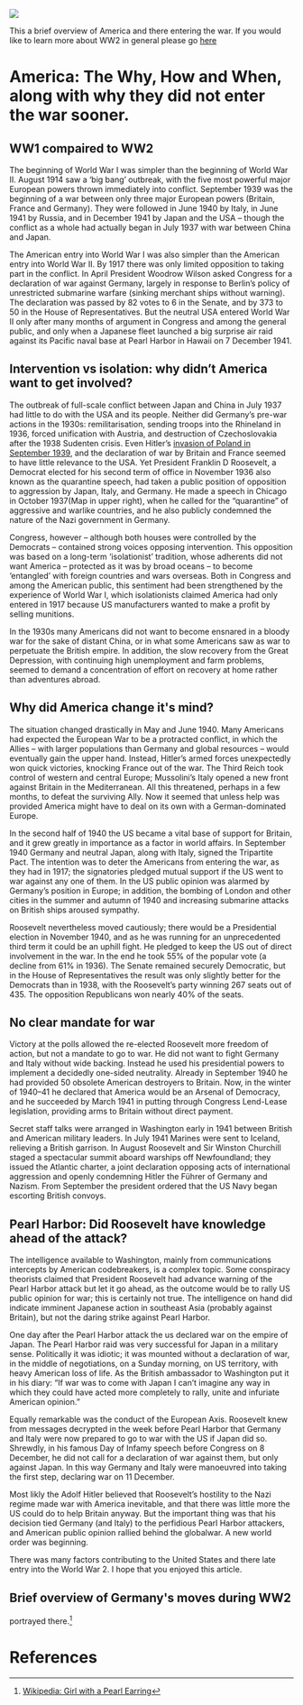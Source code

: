 <a href="https://juncture-digital.org"><img src="https://juncture-digital.org/images/ve-button.png"></a>

<param ve-config 
       title="Americas Entry Into WW2" 
        banner="https://upload.wikimedia.org/wikipedia/commons/thumb/1/15/U.S._flags_on_the_National_Mall%2C_2007.jpg/1920px-                     U.S._flags_on_the_National_Mall%2C_2007.jpg" 
       layout="vertical">


<!-- Entities discussed throughout the essay are typically defined before the essay text and
     are thus available in all text.  Entity identifiers (QIDs) can be found in either
     Wikipedia or Wikidata (https://www.wikidata.org)> -->
<param ve-entity eid="Q"> <!--  -->
<param ve-entity eid="Q361"> <!-- ww1 -->
<param ve-entity eid="Q362"> <!-- ww2 -->
<param ve-entity eid="Q34296"> <!--woodrow wilson  -->
<param ve-entity eid="Q127091"> <!--Pearl Harbor  -->
<param ve-entity eid="Q8007"> <!--FDR-->
<param ve-entity eid="Q2122297"> <!-- quarenteen speech -->
<param ve-entity eid="Q11268"> <!--us congress  -->
<param ve-entity eid="Q29552"> <!-- Democratic Party -->
<param ve-entity eid="Q309310"> <!-- isolationist -->
<param ve-entity eid="Q8698"> <!--Great depression  -->
<param ve-entity eid="Q44700"> <!-- european war -->
<param ve-entity eid="Q7318"> <!--  Third Riech-->
<param ve-entity eid="Q23559"> <!-- Benito Mussolini -->
<param ve-entity eid="Q153122"> <!-- Tripartite Pact -->
<param ve-entity eid="Q11701"> <!-- us house of representitives -->
<param ve-entity eid="Q4796425"> <!--Arsenal of Democracy  -->
<param ve-entity eid="Q207637"> <!-- Land Lease -->
<param ve-entity eid="Q1227663"> <!--Direct Paymeny  -->
<param ve-entity eid="Q8016"> <!--Winston Churchill  -->
<param ve-entity eid="Q48335" fill="#5c6609"> <!-- Newfoundland -->
<param ve-entity eid="Q352"> <!--Adolf Hitler -->
<param ve-entity eid="Q7310"> <!--Nazism  -->
<param ve-entity eid="Q1647775"> <!--CodeBreaker  -->
<param ve-entity eid="Q334516"> <!-- Declaration of war -->
<param ve-entity eid="Q6028822"> <!-- Day of Infamy speech -->
<param ve-entity eid="Q"> <!--  -->
<param ve-entity eid="Q"> <!--  -->


This a brief overview of America and there entering the war. If you would like to learn more about WW2 in general please go [here](https://en.wikipedia.org/wiki/World_War_II)

# America: The Why, How and When, along with why they did not enter the war sooner.

## WW1 compaired to WW2

The beginning of World War I was simpler than the beginning of World War II. August 1914 saw a ‘big bang’ outbreak, with the five most powerful major European powers thrown immediately into conflict. September 1939 was the beginning of a war between only three major European powers (Britain, France and Germany). They were followed in June 1940 by Italy, in June 1941 by Russia, and in December 1941 by Japan and the USA – though the conflict as a whole had actually began in July 1937 with war between China and Japan.
<param ve-image 
       label="The neutral USA entered World War II only after many months of argument in Congress and after the attack on Pearl Harbor. President Franklin D Roosevelt is pictured during the joint session of Congress, 8 December 1941." 
       description="Presedent Franklin D Roosevelt." 
       license="public domain" 
       url="https://images.immediate.co.uk/production/volatile/sites/7/2019/09/GettyImages-515617090-42103e5.jpg?webp=true&quality=90&resize=510%2C413">
       
      
The American entry into World War I was also simpler than the American entry into World War II. By 1917 there was only limited opposition to taking part in the conflict. In April President Woodrow Wilson asked Congress for a declaration of war against Germany, largely in response to Berlin’s policy of unrestricted submarine warfare (sinking merchant ships without warning). The declaration was passed by 82 votes to 6 in the Senate, and by 373 to 50 in the House of Representatives. But the neutral USA entered World War II only after many months of argument in Congress and among the general public, and only when a Japanese fleet launched a big surprise air raid against its Pacific naval base at Pearl Harbor in Hawaii on 7 December 1941.
<param ve-image 
       label="Astronaut photograph of Pearl Harbor from October 2009" 
       description="map of pearl habor from space." 
       license="public domain" 
       url="https://upload.wikimedia.org/wikipedia/commons/thumb/3/39/ISS021-E-15710_Pearl_Harbor%2C_Hawaii.jpg/1920px-ISS021-E-15710_Pearl_Harbor%2C_Hawaii.jpg">    <param ve-image 
       label="Seen in 1986 with Ford Island in center. The Arizona memorial is the small white dot on the left side above Ford Island" 
       description="Pearl Harbor pic with rhe uss Arizona" 
       license="public domain" 
       url="https://upload.wikimedia.org/wikipedia/commons/thumb/0/00/Ford_Island_aerial_photo_RIMPAC_1986.JPEG/1920px-Ford_Island_aerial_photo_RIMPAC_1986.JPEG">
<param ve-map center="Q127091" zoom="4" prefer-geojson>


## Intervention vs isolation: why didn’t America want to get involved?

The outbreak of full-scale conflict between Japan and China in July 1937 had little to do with the USA and its people. Neither did Germany’s pre-war actions in the 1930s: remilitarisation, sending troops into the Rhineland in 1936, forced unification with Austria, and destruction of Czechoslovakia after the 1938 Sudenten crisis. Even Hitler’s [invasion of Poland in September 1939](https://en.wikipedia.org/wiki/Invasion_of_Poland), and the declaration of war by Britain and France seemed to have little relevance to the USA. Yet President Franklin D Roosevelt, a Democrat elected for his second term of office in November 1936 also known as the  quarantine speech, had taken a public position of opposition to aggression by Japan, Italy, and Germany. He made a speech in Chicago in October 1937(Map in upper right), when he called for the “quarantine” of aggressive and warlike countries, and he also publicly condemned the nature of the Nazi government in Germany.
<param ve-image 
       label="Last photograph of Roosevelt, taken April 11, 1945, the day before his death" 
       description="Pick of FDR" 
       license="public domain" 
       fit="scale-down"
       url="https://upload.wikimedia.org/wikipedia/commons/thumb/e/e7/FDR-April-11-1945.jpg/1024px-FDR-April-11-1945.jpg">
<param ve-map center="Q2122297" zoom="11" prefer-geojson>

Congress, however – although both houses were controlled by the Democrats – contained strong voices opposing intervention. This opposition was based on a long-term ‘isolationist’ tradition, whose adherents did not want America – protected as it was by broad oceans – to become ‘entangled’ with foreign countries and wars overseas. Both in Congress and among the American public, this sentiment had been strengthened by the experience of World War I, which isolationists claimed America had only entered in 1917 because US manufacturers wanted to make a profit by selling munitions.
<param ve-image 
       label="Us Congress" 
       description="A pic of the US congress floor" 
       license="public domain" 
       url="https://upload.wikimedia.org/wikipedia/commons/thumb/4/43/Senate_in_session.jpg/1920px-Senate_in_session.jpg">

In the 1930s many Americans did not want to become ensnared in a bloody war for the sake of distant China, or in what some Americans saw as war to perpetuate the British empire. In addition, the slow recovery from the Great Depression, with continuing high unemployment and farm problems, seemed to demand a concentration of effort on recovery at home rather than adventures abroad.
<param ve-image 
       label="In the 1930s many Americans did not want to become ensnared in a bloody war for the sake of distant China, or in what some Americans saw as war to perpetuate the British empire. " 
       description="Americans seniment agenst war" 
       license="public domain"
       fit="scale-down"
       url="https://images.immediate.co.uk/production/volatile/sites/7/2019/09/GettyImages-50457003-79bdff5.jpg?webp=true&quality=90&resize=620%2C409">
<param ve-image 
       label="Unemployed men outside a soup kitchen in Depression-era Chicago, Illinois, the US, 1931." 
       description="Picture of the great depression" 
       license="public domain" 
       url="https://upload.wikimedia.org/wikipedia/commons/thumb/6/6c/Unemployed_men_queued_outside_a_depression_soup_kitchen_opened_in_Chicago_by_Al_Capone%2C_02-1931_-_NARA_-_541927.jpg/1920px-Unemployed_men_queued_outside_a_depression_soup_kitchen_opened_in_Chicago_by_Al_Capone%2C_02-1931_-_NARA_-_541927.jpg">
       <param ve-image 
       label="Unemployment rate in the US 1910–60, with the years of the Great Depression (1929–39) highlighted; accurate data begins in 1939, represented by a blue line." 
       description="Uneployment rate in the us between 1910-1960" 
       license="public domain"
       fit="scale-down"
       url="https://upload.wikimedia.org/wikipedia/commons/thumb/f/f1/US_Unemployment_from_1910-1960.svg/1920px-US_Unemployment_from_1910-1960.svg.png">

## Why did America change it's mind?

The situation changed drastically in May and June 1940. Many Americans had expected the European War to be a protracted conflict, in which the Allies – with larger populations than Germany and global resources – would eventually gain the upper hand. Instead, Hitler’s armed forces unexpectedly won quick victories, knocking France out of the war. The Third Reich took control of western and central Europe; Mussolini’s Italy opened a new front against Britain in the Mediterranean. All this threatened, perhaps in a few months, to defeat the surviving Ally. Now it seemed that unless help was provided America might have to deal on its own with a German-dominated Europe.
<param ve-image 
       label="Hitler visits Paris with architect Albert Speer (left) and sculptor Arno Breker (right), 23 June 1940" 
       description="Hitler in front of the eiffle tower" 
       license="public domain" 
       fit="scale-down"
       url="https://upload.wikimedia.org/wikipedia/en/thumb/d/db/Adolf_Hitler_in_Paris_1940.jpg/1024px-Adolf_Hitler_in_Paris_1940.jpg">
       
In the second half of 1940 the US became a vital base of support for Britain, and it grew greatly in importance as a factor in world affairs. In September 1940 Germany and neutral Japan, along with Italy, signed the Tripartite Pact. The intention was to deter the Americans from entering the war, as they had in 1917; the signatories pledged mutual support if the US went to war against any one of them. In the US public opinion was alarmed by Germany’s position in Europe; in addition, the bombing of London and other cities in the summer and autumn of 1940 and increasing submarine attacks on British ships aroused sympathy.
   <param ve-image 
       label="Signing ceremony for the Axis Powers Tripartite Pact; seated at front left (left to right) are Japan's Ambassador Saburō Kurusu (leaning forward), Italy's Minister of Foreign Affairs Galeazzo Ciano and Germany's Führer Adolf Hitler (slumping in his chair)." 
       description="Singing of the axis powers" 
       license="public domain" 
       url="https://upload.wikimedia.org/wikipedia/en/a/a0/Signing_ceremony_for_the_Axis_Powers_Tripartite_Pact%3B.jpg">    
      
Roosevelt nevertheless moved cautiously; there would be a Presidential election in November 1940, and as he was running for an unprecedented third term it could be an uphill fight. He pledged to keep the US out of direct involvement in the war. In the end he took 55% of the popular vote (a decline from 61% in 1936). The Senate remained securely Democratic, but in the House of Representatives the result was only slightly better for the Democrats than in 1938, with the Roosevelt’s party winning 267 seats out of 435. The opposition Republicans won nearly 40% of the seats.
<param ve-image 
       label="Results by state explicitly indicating the winning candidate. Blue are for Roosevelt (Democratic) and red are for Willkie (Republican)." 
       description="States won/lost in the 1940 elsection." 
       license="public domain" 
       fit="scale-down"
       url="https://upload.wikimedia.org/wikipedia/commons/7/79/1940_Electoral_Map.png">
<param ve-image 
    label="Results by county explicitly indicating the percentage for the winning candidate. Shades of blue are for Roosevelt (Democratic) and shades of red are for Willkie (Republican)." 
       description="Presidental election results" 
       license="public domain" 
       url="https://upload.wikimedia.org/wikipedia/commons/thumb/4/4a/PresidentialCounty1940Colorbrewer.gif/2560px-PresidentialCounty1940Colorbrewer.gif">       
  
 ## No clear mandate for war
       
Victory at the polls allowed the re-elected Roosevelt more freedom of action, but not a mandate to go to war. He did not want to fight Germany and Italy without wide backing. Instead he used his presidential powers to implement a decidedly one-sided neutrality. Already in September 1940 he had provided 50 obsolete American destroyers to Britain. Now, in the winter of 1940–41 he declared that America would be an Arsenal of Democracy, and he succeeded by March 1941 in putting through Congress Lend-Lease legislation, providing arms to Britain without direct payment. 
<param ve-image 
       label="President Roosevelt signs the Lend-Lease bill to give aid to Britain and China (March 1941)." 
       description="Signing of the lend-lease act" 
       license="public domain" 
       url="https://upload.wikimedia.org/wikipedia/commons/8/8d/President_Franklin_D._Roosevelt-1941.jpg">

Secret staff talks were arranged in Washington early in 1941 between British and American military leaders. In July 1941 Marines were sent to Iceland, relieving a British garrison. In August Roosevelt and Sir Winston Churchill staged a spectacular summit aboard warships off Newfoundland; they issued the Atlantic charter, a joint declaration opposing acts of international aggression and openly condemning Hitler the Führer of Germany and Nazism. From September the president ordered that the US Navy began escorting British convoys.
<param ve-image 
       label="Roosevelt and Churchill during the 1941 summit aboard warships off Newfoundland." 
       description="Churchhill and Rosevelt in a meeting" 
       license="public domain" 
       fit+"scale-down"
       url="https://images.immediate.co.uk/production/volatile/sites/7/2019/09/GettyImages-56453569-f990902.jpg?webp=true&quality=90&resize=503%2C413">
<param ve-map center="Q48335" title="Newfoundland" zoom="4" prefer-geojson>

## Pearl Harbor: Did Roosevelt have knowledge ahead of the attack?

The intelligence available to Washington, mainly from communications intercepts by American codebreakers, is a complex topic. Some conspiracy theorists claimed that President Roosevelt had advance warning of the Pearl Harbor attack but let it go ahead, as the outcome would be to rally US public opinion for war; this is certainly not true. The intelligence on hand did indicate imminent Japanese action in southeast Asia (probably against Britain), but not the daring strike against Pearl Harbor.
<param ve-image 
       label="Photograph taken from a Japanese plane during the torpedo attack on ships moored on both sides of Ford Island shortly after the beginning of the Pearl Harbor attack. View looks about east, with the supply depot, submarine base and fuel tank farm in the right center distance. A torpedo has just hit USS West Virginia on the far side of Ford Island (center)" 
       description="picture of pearl harbor from a Japanes attack craft" 
       license="public domain" 
       url="https://upload.wikimedia.org/wikipedia/commons/thumb/c/c7/Attack_on_Pearl_Harbor_Japanese_planes_view.jpg/1920px-Attack_on_Pearl_Harbor_Japanese_planes_view.jpg">
<param ve-image 
       label="The Japanese attacked in two waves. The first wave was detected by United States Army radar at 136 nautical miles (252 km), but was misidentified as United States Army Air Forces bombers arriving from the American mainland. Top: A: Ford Island NAS. B: Hickam Field. C: Bellows Field. D: Wheeler Field. E: Kaneohe NAS. F: Ewa MCAS. R-1: Opana Radar Station. R-2: Kawailoa RS. R-3: Kaaawa RS. G: Haleiwa. H: Kahuku. I: Wahiawa. J: Kaneohe. K: Honolulu. 0: B-17s from mainland. 1: First strike group. 1-1: Level bombers. 1–2: Torpedo bombers. 1–3: Dive bombers. 2: Second strike group. 2-1: Level bombers. 2-1F: Fighters. 2-2: Dive bombers. Bottom: A: Wake Island. B: Midway Islands. C: Johnston Island. D: Hawaii. D-1: Oahu. 1: USS Lexington. 2: USS Enterprise. 3: First Air Fleet." 
       description="Japanes attack plan on Pearl Harbor" 
       license="public domain" 
       fit+"scale-down"
       url="https://upload.wikimedia.org/wikipedia/commons/thumb/a/a0/Pearlmap1.png/1024px-Pearlmap1.png">
<param ve-image 
       label="The sinking of the Arizona" 
       description="The Arizona sinking" 
       license="public domain" 
       url="https://upload.wikimedia.org/wikipedia/commons/thumb/0/09/The_USS_Arizona_%28BB-39%29_burning_after_the_Japanese_attack_on_Pearl_Harbor_-_NARA_195617_-_Edit.jpg/1920px-The_USS_Arizona_%28BB-39%29_burning_after_the_Japanese_attack_on_Pearl_Harbor_-_NARA_195617_-_Edit.jpg">
       <param ve-image 
       label="West Virginia was sunk by six torpedoes and two bombs during the attack." 
       description="The sinking of the West Virginia." 
       license="public domain" 
       url="https://upload.wikimedia.org/wikipedia/commons/thumb/0/01/USS_West_Virginia2.jpg/1920px-USS_West_Virginia2.jpg">
       
       
       
One day after the Pearl Harbor attack the us declared war on the empire of Japan. The Pearl Harbor raid was very successful for Japan in a military sense. Politically it was idiotic; it was mounted without a declaration of war, in the middle of negotiations, on a Sunday morning, on US territory, with heavy American loss of life. As the British ambassador to Washington put it in his diary: “If war was to come with Japan I can’t imagine any way in which they could have acted more completely to rally, unite and infuriate American opinion.”
<param ve-image 
       label="President Roosevelt, wearing a black armband, signs the United States’ declaration of war against Japan." 
       description="Roosevelt declaring war on Japan" 
       license="public domain" 
       url="https://images.immediate.co.uk/production/volatile/sites/7/2019/09/GettyImages-514080362-142af7b.jpg?webp=true&quality=90&resize=518%2C413">

Equally remarkable was the conduct of the European Axis. Roosevelt knew from messages decrypted in the week before Pearl Harbor that Germany and Italy were now prepared to go to war with the US if Japan did so. Shrewdly, in his famous Day of Infamy speech before Congress on 8 December, he did not call for a declaration of war against them, but only against Japan. In this way Germany and Italy were manoeuvred into taking the first step, declaring war on 11 December.
<param ve-image 
       label="Roosevelt delivers the speech to Congress. Behind him are Vice President Henry A. Wallace (left) and Speaker of the House Sam Rayburn. To the right, in uniform in front of Rayburn, is Roosevelt's son James, who escorted his father to the Capitol, and served as a Marine Corps officer during World War II." 
       description=" Roosevelt's day of infammy speach" 
       license="public domain" 
       url="https://upload.wikimedia.org/wikipedia/commons/0/0a/Fdr_delivers_speech.jpg">

Most likly the Adolf Hitler believed that Roosevelt’s hostility to the Nazi regime made war with America inevitable, and that there was little more the US could do to help Britain anyway. But the important thing was that his decision tied Germany (and Italy) to the perfidious Pearl Harbor attackers, and American public opinion rallied behind the globalwar. A new world order was beginning.
<param ve-image 
       label="Hitler announces the declaration of war against the United States to the Reichstag on 11 December 1941" 
       description="Hitler declaring war on the US" 
       license="public domain" 
       url="https://upload.wikimedia.org/wikipedia/commons/thumb/b/b7/Bundesarchiv_Bild_183-1987-0703-507%2C_Berlin%2C_Reichstagssitzung%2C_Rede_Adolf_Hitler.jpg/1920px-Bundesarchiv_Bild_183-1987-0703-507%2C_Berlin%2C_Reichstagssitzung%2C_Rede_Adolf_Hitler.jpg">
       
 There was many factors contributing to the United States and there late entry into the World War 2. I hope that you enjoyed this article.
<param ve-image 
       label="Aerial view of the World War II Memorial" 
       description="WW2 Memorial in washitngton." 
       license="public domain" 
       url="https://upload.wikimedia.org/wikipedia/commons/thumb/f/fa/Aerial_view_of_National_World_War_II_Memorial.jpg/1920px-Aerial_view_of_National_World_War_II_Memorial.jpg">
       <param ve-image 
       label="Washington and the WW2 Memorial" 
       description="Washington and the WW2 Memorial" 
       license="public domain" 
       url="https://upload.wikimedia.org/wikipedia/commons/d/db/Location_map_Washington%2C_D.C._central.png">
<param ve-map center="38.8894,-77.040517" zoom="15" prefer-geojson>




## Brief overview of Germany's moves during WW2
<param ve-knightlab-timeline="" source="10moSvUjc8eE0YlKTUBGgrhBmEX_nq0Sg3TOCntdZyo8&font=Default&lang=en&initial_zoom=2&height=650" timenav-position="bottom" hash-bookmark="false" initial-zoom="0" height="550">





 portrayed there.[^1]
 
<param ve-image 
       label="" 
       description="" 
       license="public domain" 
       url="">
<param ve-map center="Q" zoom="0" prefer-geojson>





# References

[^1]: [Wikipedia: Girl with a Pearl Earring](https://en.wikipedia.org/wiki/Girl_with_a_Pearl_Earring)
